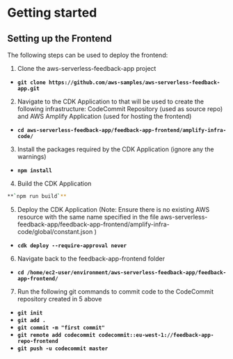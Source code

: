 # Getting started

## Setting up the Frontend

The following steps can be used to deploy the frontend:

1. Clone the aws-serverless-feedback-app project

- **`git clone https://github.com/aws-samples/aws-serverless-feedback-app.git`**

2. Navigate to the CDK Application to that will be used to create the following infrastructure: CodeCommit Repository (used as source repo) and AWS Amplify Application (used for hosting the frontend)

- **`cd aws-serverless-feedback-app/feedback-app-frontend/amplify-infra-code/`**

3. Install the packages required by the CDK Application (ignore any the warnings)

- **`npm install`**

4. Build the CDK Application

```sh
**`npm run build`**
```

5. Deploy the CDK Application (Note: Ensure there is no existing AWS resource with the same name specified in the file aws-serverless-feedback-app/feedback-app-frontend/amplify-infra-code/global/constant.json )

- **`cdk deploy --require-approval never`**

6. Navigate back to the feedback-app-frontend folder

- **`cd /home/ec2-user/environment/aws-serverless-feedback-app/feedback-app-frontend/`**

7. Run the following git commands to commit code to the CodeCommit repository created in 5 above

- **`git init`**
- **`git add .`**
- **`git commit -m "first commit"`**
- **`git remote add codecommit codecommit::eu-west-1://feedback-app-repo-frontend`**
- **`git push -u codecommit master`**
